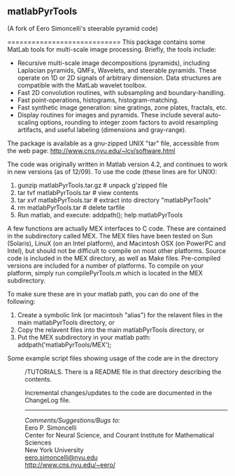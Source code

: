 ## matlabPyrTools
(A fork of Eero Simoncelli's steerable pyramid code)

============================
This package contains some MatLab tools for multi-scale image
processing.  Briefly, the tools include:
- Recursive multi-scale image decompositions (pyramids), including Laplacian pyramids, QMFs, Wavelets, and steerable pyramids.  These operate on 1D or 2D signals of arbitrary dimension.  Data structures are compatible with the MatLab wavelet toolbox.
- Fast 2D convolution routines, with subsampling and boundary-handling.
- Fast point-operations, histograms, histogram-matching.
- Fast synthetic image generation: sine gratings, zone plates, fractals, etc.
- Display routines for images and pyramids.  These include several auto-scaling options, rounding to integer zoom factors to avoid resampling artifacts, and useful labeling (dimensions and gray-range).

The package is available as a gnu-zipped UNIX "tar" file, accessible from the web page: http://www.cns.nyu.edu/~lcv/software.html

The code was originally written in Matlab version 4.2, and continues to work in new versions (as of 12/09).  To use the code (these lines are for UNIX):


1. gunzip matlabPyrTools.tar.gz  	# unpack g'zipped file
2. tar tvf matlabPyrTools.tar       	# view contents
3. tar xvf matlabPyrTools.tar       	# extract into  directory "matlabPyrTools"
4. rm matlabPyrTools.tar 		# delete tarfile
5. Run matlab, and execute:
      addpath(<full-pathname-of-matlabPyrTools>);
      help matlabPyrTools

A few functions are actually MEX interfaces to C code.  These are contained in the subdirectory called MEX.  The MEX files have been tested on Sun (Solaris), LinuX (on an Intel platform), and Macintosh OSX (on PowerPC and Intel), but should not be difficult to compile on most other platforms.  Source code is included in the MEX directory, as well as Make files.  Pre-compiled versions are included for a number of platforms.  To compile on your platform, simply run compilePyrTools.m which is located in the MEX subdirectory.

To make sure these are in your matlab path, you can do *one* of the following:


1. Create a symbolic link (or macintosh "alias") for the relavent files in the main matlabPyrTools directory, or
2. Copy the relavent files into the main matlabPyrTools directory,  or
3. Put the MEX subdirectory in your matlab path: addpath('matlabPyrTools/MEX');

Some example script files showing usage of the code are in the
directory <dir>/TUTORIALS.  There is a README file in that directory
describing the contents.

Incremental changes/updates to the code are documented in the ChangeLog file.

-------------
*Comments/Suggestions/Bugs to:*  
Eero P. Simoncelli  
Center for Neural Science, and Courant Institute for Mathematical Sciences  
New York University  
eero.simoncelli@nyu.edu  
http://www.cns.nyu.edu/~eero/
